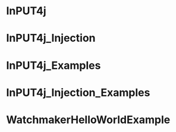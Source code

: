 # InPUT4j

# InPUT4j_Injection

# InPUT4j_Examples

# InPUT4j_Injection_Examples

# WatchmakerHelloWorldExample
